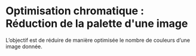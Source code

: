 # Optimisation chromatique : Réduction de la palette d'une image

L’objectif est de réduire de manière optimisée le nombre de couleurs d’une
image donnée.
